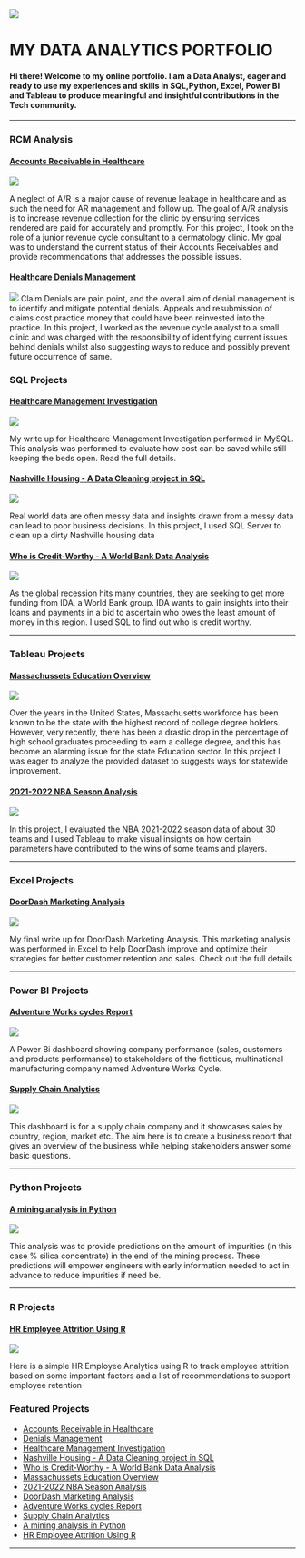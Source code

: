 <img src="images/1668806434271.jfif?raw=true"/>

# MY DATA ANALYTICS PORTFOLIO
#### Hi there! Welcome to my online portfolio. I am a Data Analyst, eager and ready to use my experiences and skills in SQL,Python, Excel, Power BI and Tableau to produce meaningful and insightful contributions in the Tech community.

---


### RCM Analysis

#### [Accounts Receivable in Healthcare](https://www.linkedin.com/pulse/accounts-receivable-healthcare-tolulope-akinmoju-)
[<img src="images/Blue Rounded Rectangle Accounting Logo (3).png?raw=true"/>](https://www.linkedin.com/pulse/accounts-receivable-healthcare-tolulope-akinmoju-)

A neglect of A/R is a major cause of revenue leakage in healthcare and as such the need for AR management and follow up. The goal of A/R analysis is to increase revenue collection for the clinic by ensuring services rendered are paid for accurately and promptly. For this project, I took on the role of a junior revenue cycle consultant to a dermatology clinic. My goal was to understand the current status of their Accounts Receivables and provide recommendations that addresses the possible issues.

#### [Healthcare Denials Management](/Denials_rcm.md)
<img src="images/file-1963959149.jpg?raw=true"/>
Claim Denials are pain point, and the overall aim of denial management is to identify and mitigate potential denials. Appeals and resubmission of claims cost practice money that could have been reinvested into the practice. In this project, I worked as the revenue cycle analyst to a small clinic and was charged with the responsibility of identifying current issues behind denials whilst also suggesting ways to reduce and possibly prevent future occurrence of same.

### SQL Projects

#### [Healthcare Management Investigation](https://www.linkedin.com/pulse/healthcare-management-investigation-tolulope-akinmoju-/)
[<img src="images/Healthcare Instagram Post (4).png?raw=true"/>](https://www.linkedin.com/pulse/healthcare-management-investigation-tolulope-akinmoju-/)

My write up for Healthcare Management Investigation performed in MySQL. This analysis was performed to evaluate how cost can be saved while still keeping the beds open. Read the full details.


#### [Nashville Housing - A Data Cleaning project in SQL](/Nashville_SQL.md)
<img src="images/canadian-us-real-estate.jpg?raw=true"/>

Real world data are often messy data and insights drawn from a messy data can lead to poor business decisions. In this project, I used SQL Server to clean up a dirty Nashville housing data


#### [Who is Credit-Worthy - A World Bank Data Analysis](https://www.linkedin.com/pulse/who-credit-worthy-tolulope-akinmoju-/)
<img src="images/World Bank Day LinkedIn Post 2.png?raw=true"/>

As the global recession hits many countries, they are seeking to get more funding from IDA, a World Bank group. IDA wants to gain insights into their loans and payments in a bid to ascertain who owes the least amount of money in this region. I used SQL to find out who is credit worthy.

---

### Tableau Projects

#### [Massachussets Education Overview](/Education_Analysis.md)
<img src="images/Classroom Newsletter (1).png?raw=true"/>

Over the years in the United States, Massachusetts workforce has been known to be the state with the highest record of college degree holders. However, very recently, there has been a drastic drop in the percentage of high school graduates proceeding to earn a college degree, and this has become an alarming issue for the state Education sector. In this project I was eager to analyze the provided dataset to suggests ways for statewide improvement.


#### [2021-2022 NBA Season Analysis](https://www.linkedin.com/pulse/2021-2022-nba-season-analysis-tolulope-akinmoju-/)
[<img src="images/Orange Modern Basketball Tournament Instagram Post.png?raw=true"/>](https://www.linkedin.com/pulse/2021-2022-nba-season-analysis-tolulope-akinmoju-/)


In this project, I evaluated the NBA 2021-2022 season data of about 30 teams and I used Tableau to make visual insights on how certain parameters have contributed to the wins of some teams and players.

---

### Excel Projects

#### [DoorDash Marketing Analysis](https://www.linkedin.com/pulse/doordash-marketing-analysis-tolulope-akinmoju-/)
[<img src="images/Screenshot_20221202_104813.png?raw=true"/>](https://www.linkedin.com/pulse/doordash-marketing-analysis-tolulope-akinmoju-/)

My final write up for DoorDash Marketing Analysis. This marketing analysis was performed in Excel to help DoorDash improve and optimize their strategies for better customer retention and sales. Check out the full details 


---

### Power BI Projects
#### [Adventure Works cycles Report](/Adventure_Cycle.md)
<img src="images/adventure.png?raw=true"/>

A Power Bi dashboard showing company performance (sales, customers and products performance) to stakeholders of the fictitious, multinational manufacturing company named Adventure Works Cycle.


#### [Supply Chain Analytics](https://www.linkedin.com/pulse/supply-chain-analytics-tolulope-akinmoju-/) 
<img src="images/Modern Shipping and Logistic logo (2).png?raw=true"/>


This dashboard is for a supply chain company and it showcases sales by country, region, market etc. The aim here is to create a business report that gives an overview of the business while helping stakeholders answer some basic questions.

---


### Python Projects

#### [A mining analysis in Python](https://www.linkedin.com/pulse/quality-indicator-flotation-plant-mining-analysis-python-akinmoju-/)
[<img src="images/Black White Modern Minimal December 6 National Miners Day Instagram Post (6).png?raw=true"/>](https://www.linkedin.com/pulse/quality-indicator-flotation-plant-mining-analysis-python-akinmoju-/)

This analysis was to provide predictions on the amount of impurities (in this case % silica concentrate) in the end of the mining process. These predictions will empower engineers with early information needed to act in advance to reduce impurities if need be.

---


### R Projects

#### [HR Employee Attrition Using R](https://www.linkedin.com/pulse/exploratory-data-analysis-hr-employee-attrition-using-akinmoju-/)
[<img src="images/Blue Illustration Happy Working Greetings Facebook Post (1).png?raw=true"/>](https://www.linkedin.com/pulse/exploratory-data-analysis-hr-employee-attrition-using-akinmoju-/)

Here is a simple HR Employee Analytics using R to track employee attrition based on some important factors and a list of recommendations to support employee retention


### Featured Projects


- [Accounts Receivable in Healthcare](https://www.linkedin.com/pulse/accounts-receivable-healthcare-tolulope-akinmoju-)
-  [Denials Management](/Denials_rcm.md)
- [Healthcare Management Investigation](https://www.linkedin.com/pulse/healthcare-management-investigation-tolulope-akinmoju-/)
- [Nashville Housing - A Data Cleaning project in SQL](/Nashville_SQL.md)
- [Who is Credit-Worthy - A World Bank Data Analysis](https://www.linkedin.com/pulse/who-credit-worthy-tolulope-akinmoju-/)
- [Massachussets Education Overview](/Education_Analysis.md)
- [2021-2022 NBA Season Analysis](https://www.linkedin.com/pulse/2021-2022-nba-season-analysis-tolulope-akinmoju-/)
- [DoorDash Marketing Analysis](https://www.linkedin.com/pulse/doordash-marketing-analysis-tolulope-akinmoju-/)
- [Adventure Works cycles Report](/Adventure_Cycle.md)
- [Supply Chain Analytics](https://www.linkedin.com/pulse/supply-chain-analytics-tolulope-akinmoju-/) 
- [A mining analysis in Python](https://www.linkedin.com/pulse/quality-indicator-flotation-plant-mining-analysis-python-akinmoju-/)
- [HR Employee Attrition Using R](https://www.linkedin.com/pulse/exploratory-data-analysis-hr-employee-attrition-using-akinmoju-/)


---




